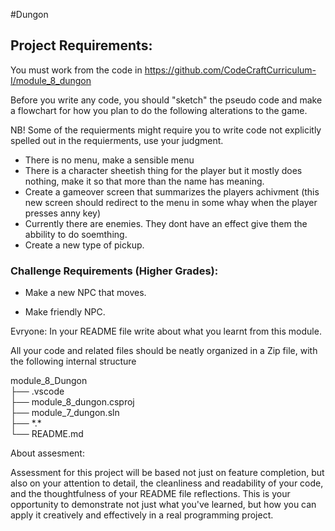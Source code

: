 
#Dungon 

## Project Requirements:

You must work from the code in https://github.com/CodeCraftCurriculum-I/module_8_dungon

Before you write any code, you should "sketch" the pseudo code and make a flowchart for how you plan to do the following alterations to the game.

NB! Some of the requierments might require you to write code not explicitly spelled out in the requierments, use your judgment.


- There is no menu, make a sensible menu
- There is a character sheetish thing for the player but it mostly does nothing, make it so that more than the name has meaning. 
- Create a gameover screen that summarizes the players achivment (this new screen should redirect to the menu in some whay when the player presses anny key)
- Currently there are enemies. They dont have an effect give them the abbility to do soemthing.
- Create a new type of pickup.

### Challenge Requirements (Higher Grades):

- Make a new NPC that moves.

- Make friendly NPC.


Evryone: In your README file write about what you learnt from this module.

All your code and related files should be neatly organized in a Zip file, with the following internal structure

module_8_Dungon  
├── .vscode  
├── module_8_dungon.csproj  
├── module_7_dungon.sln  
├── \*.\*  
└── README.md  

About assesment:

Assessment for this project will be based not just on feature completion, but also on your attention to detail, the cleanliness and readability of your code, and the thoughtfulness of your README file reflections. This is your opportunity to demonstrate not just what you've learned, but how you can apply it creatively and effectively in a real programming project.


